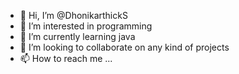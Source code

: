 - 👋 Hi, I’m @DhonikarthickS
- 👀 I’m interested in programming
- 🌱 I’m currently learning java
- 💞️ I’m looking to collaborate on any kind of projects
- 📫 How to reach me ...

<!---
DhonikarthickS/DhonikarthickS is a ✨ special ✨ repository because its `README.md` (this file) appears on your GitHub profile.
You can click the Preview link to take a look at your changes.
--->
